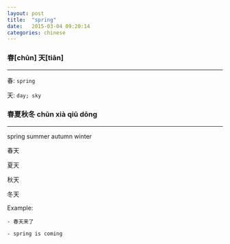 ```yaml
---
layout: post
title:  "spring"
date:   2015-03-04 09:20:14
categories: chinese
---
```

### 春[chūn] 天[tiān]
-----------

春: `spring`

天: `day; sky`

### 春夏秋冬  chūn xià qiū dōng
-----------

spring summer autumn winter

春天

夏天

秋天

冬天


Example:

    - 春天来了

    - spring is coming
